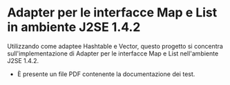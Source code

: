 # Adapter per le interfacce Map e List in ambiente J2SE 1.4.2
Utilizzando come adaptee Hashtable e Vector, questo progetto si concentra sull'implementazione di Adapter per le interfacce Map e List nell'ambiente J2SE 1.4.2.
- È presente un file PDF contenente la documentazione dei test. 
